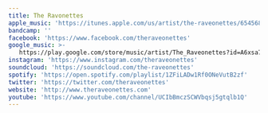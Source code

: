 ```yaml
---
title: The Ravonettes
apple_music: 'https://itunes.apple.com/us/artist/the-raveonettes/654568'
bandcamp: ''
facebook: 'https://www.facebook.com/theraveonettes'
google_music: >-
   https://play.google.com/store/music/artist/The_Raveonettes?id=A6xsa7i4hzczmdmnlfvincsyjl4
instagram: 'https://www.instagram.com/theraveonettes'
soundcloud: 'https://soundcloud.com/the-raveonettes'
spotify: 'https://open.spotify.com/playlist/1ZFiLADw1Rf0ONeVutB2zf'
twitter: 'https://twitter.com/theraveonettes'
website: 'http://www.theraveonettes.com'
youtube: 'https://www.youtube.com/channel/UCIbBmczSCWVbqsj5gtqlb1Q'
---
```

